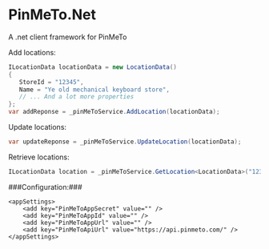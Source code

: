 # PinMeTo.Net
A .net client framework for PinMeTo

Add locations:
```c#
ILocationData locationData = new LocationData()
{
   StoreId = "12345",
   Name = "Ye old mechanical keyboard store",              
   // ... And a lot more properties
};
var addReponse = _pinMeToService.AddLocation(locationData);
```

Update locations:

```c#
var updateReponse = _pinMeToService.UpdateLocation(locationData);

```

Retrieve locations:

```c#
ILocationData location = _pinMeToService.GetLocation<LocationData>("1234");

```

###Configuration:###

``` 
<appSettings>
    <add key="PinMeToAppSecret" value="" />  
    <add key="PinMeToAppId" value="" />  
    <add key="PinMeToAppUrl" value="" />  
    <add key="PinMeToApiUrl" value="https://api.pinmeto.com/" />  
</appSettings>

``` 
